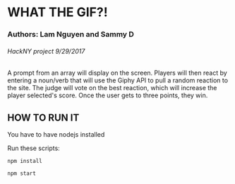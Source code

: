 # WHAT THE GIF?!
### Authors: Lam Nguyen and Sammy D
###### HackNY project 9/29/2017
A prompt from an array will display on the screen. Players will then
react by entering a noun/verb that will use the Giphy API to pull a random reaction to the site. The judge will vote on the best reaction, which will increase the player selected's score. Once the
user gets to three points, they win.


## HOW TO RUN IT

You have to have nodejs installed

Run these scripts:

```
npm install

npm start
```
